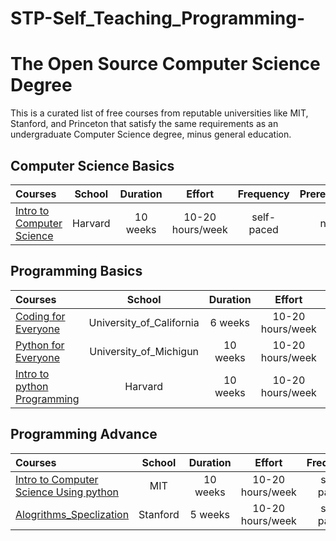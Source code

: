 # STP-Self_Teaching_Programming-

# The Open Source Computer Science Degree

This is a curated list of free courses from reputable universities like MIT, Stanford, and Princeton that satisfy the same requirements as an undergraduate Computer Science degree, minus general education.

## Computer Science Basics

Courses | School | Duration | Effort | Frequency | Prerequisites
:-- | :--: | :--: | :--: | :--: | :--:
[Intro to Computer Science](https://www.edx.org/course/cs50s-introduction-computer-science-harvardx-cs50x) | Harvard | 10 weeks | 10-20 hours/week | self-paced | none


## Programming Basics

Courses | School | Duration | Effort | Frequency | Prerequisites
:-- | :--: | :--: | :--: | :--: | :--:
[Coding for Everyone](https://www.coursera.org/specializations/coding-for-everyone?irclickid=zEkxA12ihxyNRNtT6ryOjXyTUkDQUR2eF2dcQE0&irgwc=1&utm_medium=partners&utm_source=impact&utm_campaign=3259109&utm_content=b2c) | University_of_California | 6 weeks | 10-20 hours/week | self-paced | none
[Python for Everyone](https://www.coursera.org/specializations/python?irclickid=zEkxA12ihxyNRNtT6ryOjXyTUkDQURymF2dcQE0&irgwc=1&utm_medium=partners&utm_source=impact&utm_campaign=3259109&utm_content=b2c) | University_of_Michigun | 10 weeks | 10-20 hours/week | self-paced | none
[Intro to python Programming](https://learning.edx.org/course/course-v1:HarvardX+CS50P+Python/home) | Harvard | 10 weeks | 10-20 hours/week | self-paced | none

## Programming Advance
Courses | School | Duration | Effort | Frequency | Prerequisites
:-- | :--: | :--: | :--: | :--: | :--:
[Intro to Computer Science Using python](https://www.edx.org/course/introduction-to-computer-science-and-programming-7) | MIT | 10 weeks | 10-20 hours/week | self-paced | none
[Alogrithms_Speclization](https://www.coursera.org/specializations/algorithms?irclickid=zEkxA12ihxyNRNtT6ryOjXyTUkDQURRvF2dcQE0&irgwc=1&utm_medium=partners&utm_source=impact&utm_campaign=3259109&utm_content=b2c) | Stanford | 5 weeks | 10-20 hours/week | self-paced | none
